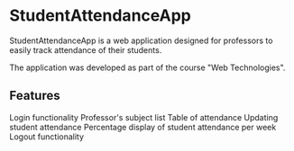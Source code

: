 # StudentAttendanceApp
StudentAttendanceApp is a web application designed for professors to easily track attendance of their students.

The application was developed as part of the course "Web Technologies".

## Features
Login functionality
Professor's subject list
Table of attendance
Updating student attendance
Percentage display of student attendance per week
Logout functionality

